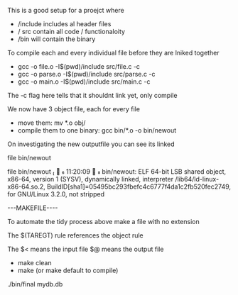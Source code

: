 



This is a good setup for a proejct where

- /include includes al header files
- / src contain all code / functionaloity
- /bin will contain the binary

To compile each and every individual file before they are lniked together

- gcc -o file.o -I$(pwd)/include src/file.c -c
- gcc -o parse.o -I$(pwd)/include src/parse.c -c
- gcc -o main.o -I$(pwd)/include src/main.c -c

The -c flag here tells that it shouldnt link yet, only compile

We now have 3 object file, each for every file

 - move them: mv *.o obj/
 - compile them to one binary: gcc bin/*.o -o bin/newout

On investigating the new outputfile you can see its linked

file bin/newout

file bin/newout                                                                                                    ✔  11:20:09  
bin/newout: ELF 64-bit LSB shared object, x86-64, version 1 (SYSV), dynamically linked, interpreter /lib64/ld-linux-x86-64.so.2, BuildID[sha1]=05495bc293fbefc4c6777f4da1c2fb520fec2749, for GNU/Linux 3.2.0, not stripped



---MAKEFILE----

To automate the tidy process above make a file with no extension

The $(TAREGT) rule references the object rule

The $< means the input file
$@ means the output file

- make clean
- make (or make default to compile)


./bin/final mydb.db
